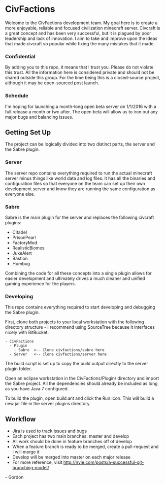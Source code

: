 # CivFactions #

Welcome to the CivFactions development team. My goal here is to create a more enjoyable, reliable and focused civilization minecraft server. Civcraft is a great concept and has been very successful, but it is plagued by poor leadership and lack of innovation. I aim to take and improve upon the ideas that made civcraft so popular while fixing the many mistakes that it made.

### Confidential ###

By adding you to this repo, it means that I trust you. Please do not violate this trust. All the information here is considered private and should not be shared outside this group. For the time being this is a closed-source project, although it may be open-sourced post launch.

### Schedule ###

I'm hoping for launching a month-long open beta server on 1/1/2016 with a full release a month or two after. The open beta will allow us to iron out any major bugs and balancing issues.

## Getting Set Up ##

The project can be logically divided into two distinct parts, the server and the Sabre plugin.

### Server ###

The server repo contains everything required to run the actual minecraft server minus things like world data and log files. It has all the binaries and configuration files so that everyone on the team can set up their own development server and know they are running the same configuration as everyone else.

### Sabre ###

Sabre is the main plugin for the server and replaces the following civcraft plugins:

* Citadel
* PrisonPearl
* FactoryMod
* RealisticBiomes
* JukeAlert
* Bastion
* Humbug

Combining the code for all these concepts into a single plugin allows for easier development and ultimately drives a much cleaner and unified gaming experience for the players.

### Developing ###

This repo contains everything required to start developing and debugging the Sabre plugin. 

First, clone both projects to your local workstation with the following directory structure - I recommend using SourceTree because it interfaces nicely with BitBucket. 

    - CivFactions
      - Plugin
        - Sabre  <-- Clone civfactions/sabre here
      - Server   <-- Clone civfactions/server here

The build script is set up to copy the build output directly to the server plugin folder.

Open an eclipse workstation in the CivFactions/Plugin/ directory and import the Sabre project. All the dependencies should already be included as long as you have Java 7 configured.

To build the plugin, open build.ant and click the Run icon. This will build a new jar file in the server plugins directory.

## Workflow ##

* Jira is used to track issues and bugs
* Each project has two main branches: master and develop
* All work should be done in feature branches off of develop
* When a feature branch is ready to be merged, create a pull-request and I will merge it
* Develop will be merged into master on each major release
* For more reference, visit http://nvie.com/posts/a-successful-git-branching-model/

\- Gordon